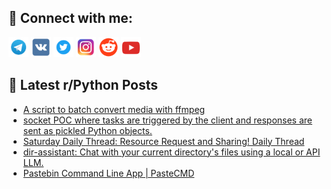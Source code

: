 ## 🔎 Connect with me:
[<img src="https://github.com/bullbesh/bullbesh/blob/main/images/Telegram.png" width="32" height="32" />](https://t.me/bullbesh)
[<img src="https://github.com/bullbesh/bullbesh/blob/main/images/VK.png" width="32" height="32" />](https://vk.com/bullbesh)
[<img src="https://github.com/bullbesh/bullbesh/blob/main/images/Twitter.png" width="32" height="32" />](https://twitter.com/bullbesh1)
[<img src="https://github.com/bullbesh/bullbesh/blob/main/images/Instagram.png" width="32" height="32" />](https://www.instagram.com/bullbesh)
[<img src="https://github.com/bullbesh/bullbesh/blob/main/images/Reddit.png" width="32" height="32" />](https://www.reddit.com/user/bullbesh)
[<img src="https://github.com/bullbesh/bullbesh/blob/main/images/YouTube.png" width="32" height="32" />](https://www.youtube.com/channel/UCtfjRs6uzgq5mfm8S06WTcg)

## 📕 Latest r/Python Posts
<!-- BLOG-POST-LIST:START -->
- [A script to batch convert media with ffmpeg](https://www.reddit.com/r/Python/comments/1eiywug/a_script_to_batch_convert_media_with_ffmpeg/)
- [socket POC where tasks are triggered by the client and responses are sent as pickled Python objects.](https://www.reddit.com/r/Python/comments/1eivr7n/socket_poc_where_tasks_are_triggered_by_the/)
- [Saturday Daily Thread: Resource Request and Sharing! Daily Thread](https://www.reddit.com/r/Python/comments/1eip7i1/saturday_daily_thread_resource_request_and/)
- [dir-assistant: Chat with your current directory&#39;s files using a local or API LLM.](https://www.reddit.com/r/Python/comments/1eihaif/dirassistant_chat_with_your_current_directorys/)
- [Pastebin Command Line App | PasteCMD](https://www.reddit.com/r/Python/comments/1eifw9u/pastebin_command_line_app_pastecmd/)
<!-- BLOG-POST-LIST:END -->
